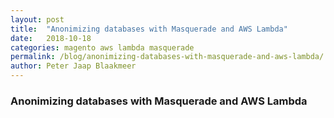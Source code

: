 ```yaml
---
layout: post
title:  "Anonimizing databases with Masquerade and AWS Lambda"
date:   2018-10-18
categories: magento aws lambda masquerade
permalink: /blog/anonimizing-databases-with-masquerade-and-aws-lambda/
author: Peter Jaap Blaakmeer
---
```


### Anonimizing databases with Masquerade and AWS Lambda

